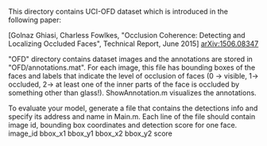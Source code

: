 This directory contains UCI-OFD dataset which is introduced in the following paper:

[Golnaz Ghiasi, Charless Fowlkes, 
"Occlusion Coherence: Detecting and Localizing Occluded Faces", 
Technical Report, June 2015] [arXiv:1506.08347](http://arxiv.org/pdf/1506.08347.pdf)

"OFD" directory contains dataset images and the annotations are stored in 
"OFD/annotations.mat". For each image, this file has bounding boxes of the
faces and labels that indicate the level of occlusion of faces (0 -> visible, 
1-> occluded, 2-> at least one of the inner parts of the face is occluded by
something other than glass!). ShowAnnotation.m visualizes the annotations.

To evaluate your model, generate a file that contains the detections info and
specify its address and name in Main.m.
Each line of the file should contain image id, bounding box coordinates and
detection score for one face.
image_id bbox_x1 bbox_y1 bbox_x2 bbox_y2 score


